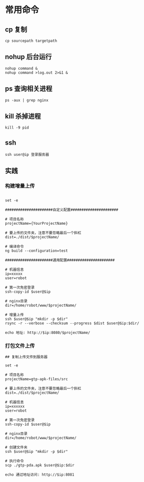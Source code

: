 # 常用命令

## cp 复制

`cp sourcepath targetpath`

## nohup 后台运行

```shell
nohup command &
nohup command >log.out 2>&1 &
```

## ps 查询相关进程

```shell
ps -aux | grep nginx

```

## kill 杀掉进程

```shell
kill -9 pid
```

## ssh

```shell
ssh user@ip 登录服务器
```

## 实践

### 构建增量上传

```shell

set -e

######################自定义配置######################

# 项目名称
projectName={YourProjectName}

# 要上传的文件夹，注意不要忽略最后一个斜杠
dist=./dist/$projectName/

# 编译命令
ng build --configuration=test

######################通用配置######################

# 机器信息
ip=xxxxx
user=robot

# 第一次免密登录
ssh-copy-id $user@$ip

# nginx目录
dir=/home/robot/www/$projectName/

# 增量上传
ssh $user@$ip "mkdir -p $dir"
rsync -r --verbose --checksum --progress $dist $user@$ip:$dir/

echo 地址: http://$ip:8080/$projectName/

```

### 打包文件上传

```shell
## 复制上传文件到服务器

set -e

# 项目名称
projectName=gtp-apk-files/src

# 要上传的文件夹，注意不要忽略最后一个斜杠
dist=./dist/$projectName/

# 机器信息
ip=xxxxxx
user=robot

# 第一次免密登录
ssh-copy-id $user@$ip

# nginx目录
dir=/home/robot/www/$projectName/

# 创建文件夹
ssh $user@$ip "mkdir -p $dir"

# 执行命令
scp ./gtp-pda.apk $user@$ip:$dir

echo 通过地址访问: http://$ip:8081

```
